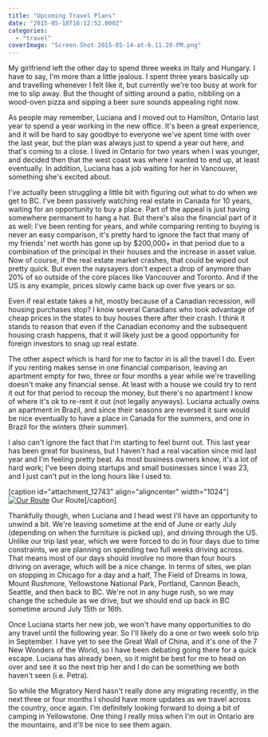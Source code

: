 ```yaml
---
title: "Upcoming Travel Plans"
date: "2015-05-18T16:12:52.000Z"
categories: 
  - "travel"
coverImage: "Screen-Shot-2015-05-14-at-6.11.20-PM.png"
---
```


My girlfriend left the other day to spend three weeks in Italy and Hungary. I have to say, I'm more than a little jealous. I spent three years basically up and travelling whenever I felt like it, but currently we're too busy at work for me to slip away. But the thought of sitting around a patio, nibbling on a wood-oven pizza and sipping a beer sure sounds appealing right now.

As people may remember, Luciana and I moved out to Hamilton, Ontario last year to spend a year working in the new office. It's been a great experience, and it will be hard to say goodbye to everyone we've spent time with over the last year, but the plan was always just to spend a year out here, and that's coming to a close. I lived in Ontario for two years when I was younger, and decided then that the west coast was where I wanted to end up, at least eventually. In addition, Luciana has a job waiting for her in Vancouver, something she's excited about.

I've actually been struggling a little bit with figuring out what to do when we get to BC. I've been passively watching real estate in Canada for 10 years, waiting for an opportunity to buy a place. Part of the appeal is just having somewhere permanent to hang a hat. But there's also the financial part of it as well: I've been renting for years, and while comparing renting to buying is never an easy comparison, it's pretty hard to ignore the fact that many of my friends' net worth has gone up by $200,000+ in that period due to a combination of the principal in their houses and the increase in asset value. Now of course, if the real estate market crashes, that could be wiped out pretty quick. But even the naysayers don't expect a drop of anymore than 20% of so outside of the core places like Vancouver and Toronto. And if the US is any example, prices slowly came back up over five years or so.

Even if real estate takes a hit, mostly because of a Canadian recession, will housing purchases stop? I know several Canadians who took advantage of cheap prices in the states to buy houses there after their crash. I think it stands to reason that even if the Canadian economy and the subsequent housing crash happens, that it will likely just be a good opportunity for foreign investors to snag up real estate.

The other aspect which is hard for me to factor in is all the travel I do. Even if you renting makes sense in one financial comparison, leaving an apartment empty for two, three or four months a year while we're travelling doesn't make any financial sense. At least with a house we could try to rent it out for that period to recoup the money, but there's no apartment I know of where it's ok to re-rent it out (not legally anyways). Luciana actually owns an apartment in Brazil, and since their seasons are reversed it sure would be nice eventually to have a place in Canada for the summers, and one in Brazil for the winters (their summer).

I also can't ignore the fact that I'm starting to feel burnt out. This last year has been great for business, but I haven't had a real vacation since mid last year and I'm feeling pretty beat. As most business owners know, it's a lot of hard work; I've been doing startups and small businesses since I was 23, and I just can't put in the long hours like I used to.

\[caption id="attachment\_12743" align="aligncenter" width="1024"\][![Our Route](images/Screen-Shot-2015-05-14-at-6.11.20-PM-1024x597.png)](http://www.migratorynerd.com/wordpress/wp-content/uploads/2015/05/Screen-Shot-2015-05-14-at-6.11.20-PM.png) Our Route\[/caption\]

Thankfully though, when Luciana and I head west I'll have an opportunity to unwind a bit. We're leaving sometime at the end of June or early July (depending on when the furniture is picked up), and driving through the US. Unlike our trip last year, which we were forced to do in four days due to time constraints, we are planning on spending two full weeks driving across. That means most of our days should involve no more than four hours driving on average, which will be a nice change. In terms of sites, we plan on stopping in Chicago for a day and a half, The Field of Dreams in Iowa, Mount Rushmore, Yellowstone National Park, Portland, Cannon Beach, Seattle, and then back to BC. We're not in any huge rush, so we may change the schedule as we drive, but we should end up back in BC sometime around July 15th or 16th.

Once Luciana starts her new job, we won't have many opportunities to do any travel until the following year. So I'll likely do a one or two week solo trip in September. I have yet to see the Great Wall of China, and it's one of the 7 New Wonders of the World, so I have been debating going there for a quick escape. Luciana has already been, so it might be best for me to head on over and see it so the next trip her and I do can be something we both haven't seen (i.e. Petra).

So while the Migratory Nerd hasn't really done any migrating recently, in the next three or four months I should have more updates as we travel across the country, once again. I'm definitely looking forward to doing a bit of camping in Yellowstone. One thing I really miss when I'm out in Ontario are the mountains, and it'll be nice to see them again.
